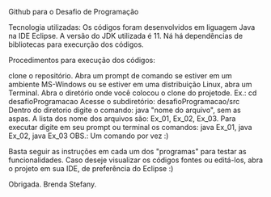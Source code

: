 Github para o Desafio de Programação 

Tecnologia utilizadas: Os códigos foram desenvolvidos em liguagem Java na IDE Eclipse. A versão do JDK utilizada é 11. Ná há dependências de bibliotecas para execurção dos códigos.

Procedimentos para execução dos códigos:

clone o repositório.
Abra um prompt de comando se estiver em um ambiente MS-Windows ou se estiver em uma distribuição Linux, abra um Terminal.
Abra o diretório onde você colocou o clone do projetode. Ex.: cd desafioProgramacao
Acesse o subdiretório: desafioProgramacao/src
Dentro do diretorio digite o comando: java "nome do arquivo", sem as aspas. A lista dos nome dos arquivos são: Ex_01, Ex_02, Ex_03.
Para executar digite em seu prompt ou terminal os comandos: java Ex_01, java Ex_02, java Ex_03 OBS.: Um comando por vez :)

Basta seguir as instruções em cada um dos "programas" para testar as funcionalidades.
Caso deseje visualizar os códigos fontes ou editá-los, abra o projeto em sua IDE, de preferência do Eclipse :)

Obrigada.
Brenda Stefany.
